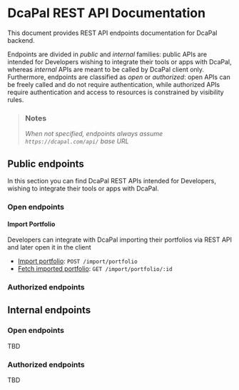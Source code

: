 # DcaPal REST API Documentation

This document provides REST API endpoints documentation for DcaPal backend. 

Endpoints are divided in *public* and *internal* families: public APIs are intended for Developers wishing to integrate their tools or apps with DcaPal, whereas *internal* APIs are meant to be called by DcaPal client only. Furthermore, endpoints are classified as *open* or *authorized*: open APIs can be freely called and do not require authentication, while authorized APIs require authentication and access to resources is constrained by visibility rules.

> ### Notes
> *When not specified, endpoints always assume `https://dcapal.com/api/` base URL*

## Public endpoints

In this section you can find DcaPal REST APIs intended for Developers, wishing to integrate their tools or apps with DcaPal.

### Open endpoints

#### Import Portfolio

Developers can integrate with DcaPal importing their portfolios via REST API and later open it in the client

- [Import portfolio](public/import/post.md): `POST /import/portfolio`
- [Fetch imported portfolio](public/import/get.md): `GET /import/portfolio/:id`

### Authorized endpoints

## Internal endpoints

### Open endpoints

TBD

### Authorized endpoints

TBD